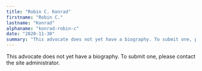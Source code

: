 ```yaml
---
title: "Robin C. Konrad"
firstname: "Robin C."
lastname: "Konrad"
alphaname: "konrad-robin-c"
date: "2020-11-30"
summary: "This advocate does not yet have a biography. To submit one, please contact the site administrator."
---
```

This advocate does not yet have a biography. To submit one, please contact the site administrator.

